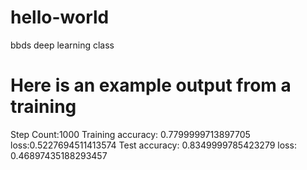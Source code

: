 # hello-world
bbds deep learning class
# Here is an example output from a training
Step Count:1000
Training accuracy: 0.7799999713897705 loss:0.5227694511413574
Test accuracy: 0.8349999785423279 loss: 0.46897435188293457
